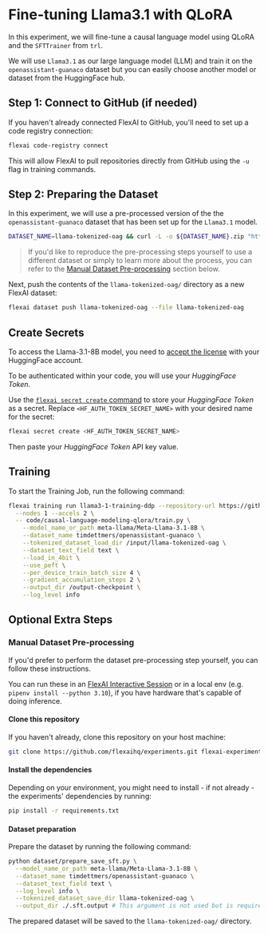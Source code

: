 # Fine-tuning Llama3.1 with QLoRA

In this experiment, we will fine-tune a causal language model using QLoRA and the `SFTTrainer` from `trl`.

We will use `Llama3.1` as our large language model (LLM) and train it on the `openassistant-guanaco` dataset but you can easily choose another model or dataset from the HuggingFace hub.

## Step 1: Connect to GitHub (if needed)

If you haven't already connected FlexAI to GitHub, you'll need to set up a code registry connection:

```bash
flexai code-registry connect
```

This will allow FlexAI to pull repositories directly from GitHub using the `-u` flag in training commands.

## Step 2: Preparing the Dataset

In this experiment, we will use a pre-processed version of the the `openassistant-guanaco` dataset that has been set up for the `Llama3.1` model.

```bash
DATASET_NAME=llama-tokenized-oag && curl -L -o ${DATASET_NAME}.zip "https://bucket-docs-samples-99b3a05.s3.eu-west-1.amazonaws.com/${DATASET_NAME}.zip" && unzip ${DATASET_NAME}.zip && rm ${DATASET_NAME}.zip
```

> If you'd like to reproduce the pre-processing steps yourself to use a different dataset or simply to learn more about the process, you can refer to the [Manual Dataset Pre-processing](#manual-dataset-pre-processing) section below.

Next, push the contents of the `llama-tokenized-oag/` directory as a new FlexAI dataset:

```bash
flexai dataset push llama-tokenized-oag --file llama-tokenized-oag
```

## Create Secrets

To access the Llama-3.1-8B model, you need to [accept the license](https://huggingface.co/meta-llama/Llama-3.1-8B) with your HuggingFace account.

To be authenticated within your code, you will use your _HuggingFace Token_.

Use the [`flexai secret create` command](https://docs.flex.ai/cli/commands/secret/) to store your _HuggingFace Token_ as a secret. Replace `<HF_AUTH_TOKEN_SECRET_NAME>` with your desired name for the secret:

```bash
flexai secret create <HF_AUTH_TOKEN_SECRET_NAME>
```

Then paste your _HuggingFace Token_ API key value.

## Training

To start the Training Job, run the following command:

```bash
flexai training run llama3-1-training-ddp --repository-url https://github.com/flexaihq/experiments --dataset llama-tokenized-oag --secret HF_TOKEN=<HF_AUTH_TOKEN_SECRET_NAME> --secret WANDB_API_KEY=<WANDB_API_KEY_SECRET_NAME> --env WANDB_PROJECT=<YOUR_PROJECT_NAME> \
  --nodes 1 --accels 2 \
  -- code/causal-language-modeling-qlora/train.py \
    --model_name_or_path meta-llama/Meta-Llama-3.1-8B \
    --dataset_name timdettmers/openassistant-guanaco \
    --tokenized_dataset_load_dir /input/llama-tokenized-oag \
    --dataset_text_field text \
    --load_in_4bit \
    --use_peft \
    --per_device_train_batch_size 4 \
    --gradient_accumulation_steps 2 \
    --output_dir /output-checkpoint \
    --log_level info
```

## Optional Extra Steps

### Manual Dataset Pre-processing

If you'd prefer to perform the dataset pre-processing step yourself, you can follow these instructions.

You can run these in an [FlexAI Interactive Session](https://docs.flex.ai/cli/guides/interactive-training/) or in a local env (e.g. `pipenv install --python 3.10`), if you have hardware that's capable of doing inference.

#### Clone this repository

If you haven't already, clone this repository on your host machine:

```bash
git clone https://github.com/flexaihq/experiments.git flexai-experiments --depth 1 --branch main && cd flexai-experiments
```

#### Install the dependencies

Depending on your environment, you might need to install - if not already - the experiments' dependencies by running:

```bash
pip install -r requirements.txt
```

#### Dataset preparation

Prepare the dataset by running the following command:

```bash
python dataset/prepare_save_sft.py \
  --model_name_or_path meta-llama/Meta-Llama-3.1-8B \
  --dataset_name timdettmers/openassistant-guanaco \
  --dataset_text_field text \
  --log_level info \
  --tokenized_dataset_save_dir llama-tokenized-oag \
  --output_dir ./.sft.output # This argument is not used but is required to use the SFT argument parser.
```

The prepared dataset will be saved to the `llama-tokenized-oag/` directory.
